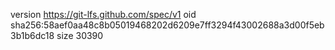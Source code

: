 version https://git-lfs.github.com/spec/v1
oid sha256:58aef0aa48c8b05019468202d6209e7ff3294f43002688a3d00f5eb3b1b6dc18
size 30390

